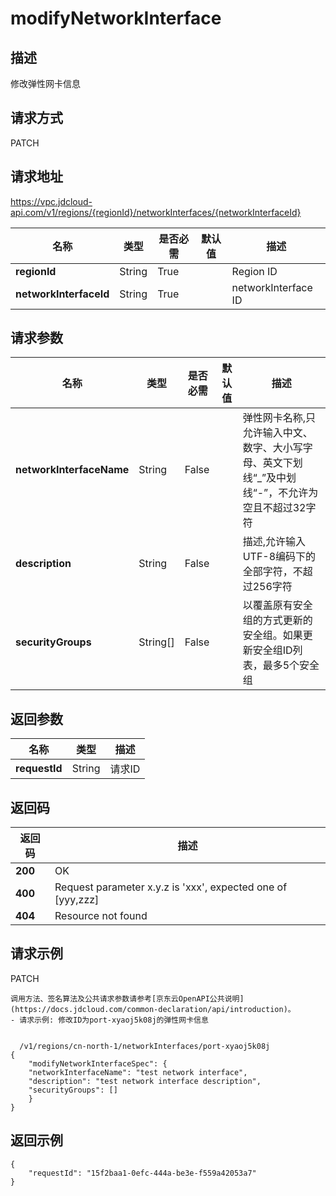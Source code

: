 # modifyNetworkInterface


## 描述
修改弹性网卡信息

## 请求方式
PATCH

## 请求地址
https://vpc.jdcloud-api.com/v1/regions/{regionId}/networkInterfaces/{networkInterfaceId}

|名称|类型|是否必需|默认值|描述|
|---|---|---|---|---|
|**regionId**|String|True| |Region ID|
|**networkInterfaceId**|String|True| |networkInterface ID|

## 请求参数
|名称|类型|是否必需|默认值|描述|
|---|---|---|---|---|
|**networkInterfaceName**|String|False| |弹性网卡名称,只允许输入中文、数字、大小写字母、英文下划线“_”及中划线“-”，不允许为空且不超过32字符|
|**description**|String|False| |描述,允许输入UTF-8编码下的全部字符，不超过256字符|
|**securityGroups**|String[]|False| |以覆盖原有安全组的方式更新的安全组。如果更新安全组ID列表，最多5个安全组|


## 返回参数
|名称|类型|描述|
|---|---|---|
|**requestId**|String|请求ID|


## 返回码
|返回码|描述|
|---|---|
|**200**|OK|
|**400**|Request parameter x.y.z is 'xxx', expected one of [yyy,zzz]|
|**404**|Resource not found|

## 请求示例
PATCH
```
调用方法、签名算法及公共请求参数请参考[京东云OpenAPI公共说明](https://docs.jdcloud.com/common-declaration/api/introduction)。
- 请求示例: 修改ID为port-xyaoj5k08j的弹性网卡信息


  /v1/regions/cn-north-1/networkInterfaces/port-xyaoj5k08j
{
    "modifyNetworkInterfaceSpec": {
    "networkInterfaceName": "test network interface",
    "description": "test network interface description",
    "securityGroups": []
    }
}

```

## 返回示例
```
{
    "requestId": "15f2baa1-0efc-444a-be3e-f559a42053a7"
}
```
